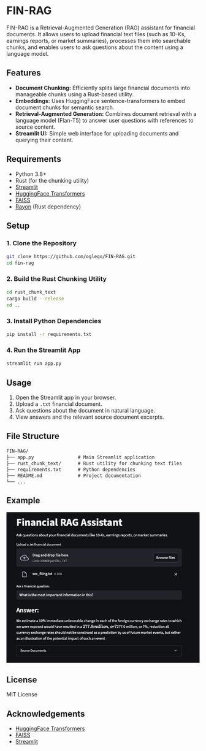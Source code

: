 # FIN-RAG

FIN-RAG is a Retrieval-Augmented Generation (RAG) assistant for financial documents. It allows users to upload financial text files (such as 10-Ks, earnings reports, or market summaries), processes them into searchable chunks, and enables users to ask questions about the content using a language model.

## Features

- **Document Chunking:** Efficiently splits large financial documents into manageable chunks using a Rust-based utility.
- **Embeddings:** Uses HuggingFace sentence-transformers to embed document chunks for semantic search.
- **Retrieval-Augmented Generation:** Combines document retrieval with a language model (Flan-T5) to answer user questions with references to source content.
- **Streamlit UI:** Simple web interface for uploading documents and querying their content.

## Requirements

- Python 3.8+
- Rust (for the chunking utility)
- [Streamlit](https://streamlit.io/)
- [HuggingFace Transformers](https://huggingface.co/docs/transformers/index)
- [FAISS](https://github.com/facebookresearch/faiss)
- [Rayon](https://crates.io/crates/rayon) (Rust dependency)

## Setup

### 1. Clone the Repository

```sh
git clone https://github.com/oglego/FIN-RAG.git
cd fin-rag
```

### 2. Build the Rust Chunking Utility

```sh
cd rust_chunk_text
cargo build --release
cd ..
```

### 3. Install Python Dependencies

```sh
pip install -r requirements.txt
```

### 4. Run the Streamlit App

```sh
streamlit run app.py
```

## Usage

1. Open the Streamlit app in your browser.
2. Upload a `.txt` financial document.
3. Ask questions about the document in natural language.
4. View answers and the relevant source document excerpts.

## File Structure

```
FIN-RAG/
├── app.py                # Main Streamlit application
├── rust_chunk_text/      # Rust utility for chunking text files
├── requirements.txt      # Python dependencies
├── README.md             # Project documentation
└── ...
```

## Example
![Example Image](imgs/example.png)

## License

MIT License

## Acknowledgements

- [HuggingFace Transformers](https://huggingface.co/)
- [FAISS](https://github.com/facebookresearch/faiss)
- [Streamlit](https://streamlit.io/)